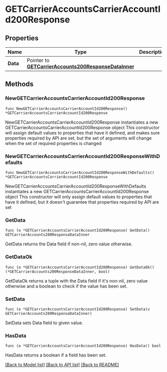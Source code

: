 # GETCarrierAccountsCarrierAccountId200Response

## Properties

Name | Type | Description | Notes
------------ | ------------- | ------------- | -------------
**Data** | Pointer to [**GETCarrierAccounts200ResponseDataInner**](GETCarrierAccounts200ResponseDataInner.md) |  | [optional] 

## Methods

### NewGETCarrierAccountsCarrierAccountId200Response

`func NewGETCarrierAccountsCarrierAccountId200Response() *GETCarrierAccountsCarrierAccountId200Response`

NewGETCarrierAccountsCarrierAccountId200Response instantiates a new GETCarrierAccountsCarrierAccountId200Response object
This constructor will assign default values to properties that have it defined,
and makes sure properties required by API are set, but the set of arguments
will change when the set of required properties is changed

### NewGETCarrierAccountsCarrierAccountId200ResponseWithDefaults

`func NewGETCarrierAccountsCarrierAccountId200ResponseWithDefaults() *GETCarrierAccountsCarrierAccountId200Response`

NewGETCarrierAccountsCarrierAccountId200ResponseWithDefaults instantiates a new GETCarrierAccountsCarrierAccountId200Response object
This constructor will only assign default values to properties that have it defined,
but it doesn't guarantee that properties required by API are set

### GetData

`func (o *GETCarrierAccountsCarrierAccountId200Response) GetData() GETCarrierAccounts200ResponseDataInner`

GetData returns the Data field if non-nil, zero value otherwise.

### GetDataOk

`func (o *GETCarrierAccountsCarrierAccountId200Response) GetDataOk() (*GETCarrierAccounts200ResponseDataInner, bool)`

GetDataOk returns a tuple with the Data field if it's non-nil, zero value otherwise
and a boolean to check if the value has been set.

### SetData

`func (o *GETCarrierAccountsCarrierAccountId200Response) SetData(v GETCarrierAccounts200ResponseDataInner)`

SetData sets Data field to given value.

### HasData

`func (o *GETCarrierAccountsCarrierAccountId200Response) HasData() bool`

HasData returns a boolean if a field has been set.


[[Back to Model list]](../README.md#documentation-for-models) [[Back to API list]](../README.md#documentation-for-api-endpoints) [[Back to README]](../README.md)


